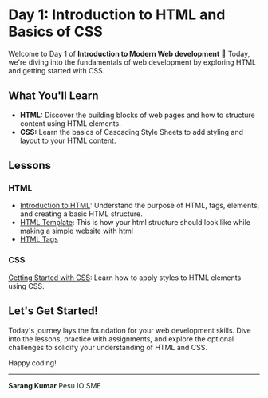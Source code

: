 # Day 1: Introduction to HTML and Basics of CSS

Welcome to Day 1 of **Introduction to Modern Web development** 🌟 Today, we're diving into the fundamentals of web development by exploring HTML and getting started with CSS.

## What You'll Learn

- **HTML:** Discover the building blocks of web pages and how to structure content using HTML elements.
- **CSS:** Learn the basics of Cascading Style Sheets to add styling and layout to your HTML content.



## Lessons

### HTML
- [Introduction to HTML](/day_1/lessons/HTML/README.md): Understand the purpose of HTML, tags, elements, and creating a basic HTML structure.
- [HTML Template]('/day_1/lessons/HTML/html_template.html): This is how your html structure should look like while making a simple website with html
- [HTML Tags](/day_1/lessons/HTML/tags.html)


### CSS
[Getting Started with CSS](/day_1/lessons/CSS/README.md): Learn how to apply styles to HTML elements using CSS.



<!-- ## Assignments

1. [HTML Document Structure](assignments/assignment-1.md): Create an HTML page with proper structure and use essential HTML tags.

2. [Basic Styling](assignments/assignment-2.md): Apply CSS to your HTML page for basic styling and layout adjustments. -->


<!-- ## Resources

- [HTML W3Schools Tutorial](resources/html-tutorial.md)
- [CSS Basics](resources/css-basics.md)

## Share Your Work

Showcase your completed assignments and projects in the [projects/day-1/](../../projects/day-1/) directory. We can't wait to see your creations! -->

## Let's Get Started!

Today's journey lays the foundation for your web development skills. Dive into the lessons, practice with assignments, and explore the optional challenges to solidify your understanding of HTML and CSS.

Happy coding!

---

**Sarang Kumar**
Pesu IO SME 

